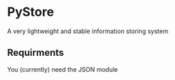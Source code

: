 # PyStore
A very lightweight and stable information storing system

## Requirments 
You (currently) need the JSON module
